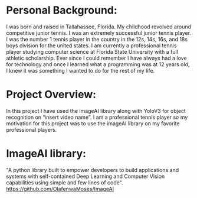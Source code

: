 # Personal Background:
I was born and raised in Tallahassee, Florida. My childhood revolved around competitive junior tennis. I was an extremely successful junior tennis player. I was the number 1 tennis player in the country in the 12s, 14s, 16s, and 18s boys division for the united states. I am currently a professional tennis player studying computer science at Florida State University with a full athletic scholarship. Ever since I could remember I have always had a love for technology and once I learned what a programming was at 12 years old, I knew it was something I wanted to do for the rest of my life.
# Project Overview:
In this project I have used the imageAI library along with YoloV3 for object recognition on “insert video name”. I am a professional tennis player so my motivation for this project was to use the imageAI library on my favorite professional players. 
# ImageAI library:
"A python library built to empower developers to build applications and systems with self-contained Deep Learning and Computer Vision capabilities using simple and few lines of code". 
https://github.com/OlafenwaMoses/ImageAI

